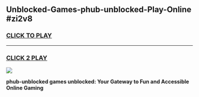 
## Unblocked-Games-phub-unblocked-Play-Online #zi2v8
<h3>
<a href="https://news.freeplayer.one?title=phub-unblocked&ref=3">CLICK TO PLAY</a></h3>
<hr>

<h3>
<a href="https://news.freeplayer.one?title=phub-unblocked&ref=3">CLICK 2 PLAY</a>
  
</h3>

<a href="https://news.freeplayer.one?title=phub-unblocked&ref=3"><img src="https://clearcache.store/games.png"></a>


**phub-unblocked games unblocked: Your Gateway to Fun and Accessible Online Gaming**
